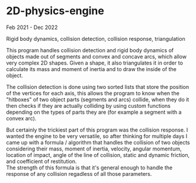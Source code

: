 # 2D-physics-engine

Feb 2021 - Dec 2022

Rigid body dynamics, collision detection, collision response, triangulation

This program handles collision detection and rigid body dynamics of objects made out of segments and convex and concave arcs, which allow very complex 2D shapes.
Given a shape, it also triangulates it in order to calculate its mass and moment of inertia and to draw the inside of the object.

The collision detection is done using two sorted lists that store the position of the vertices for each axis, this allows the program to know when the "hitboxes" of two object parts (segments and arcs) collide, when they do it then checks if they are actually colliding by using custom functions depending on the types of parts they are (for example a segment with a convex arc).

But certainly the trickiest part of this program was the collision response. I wanted the engine to be very versatile, so after thinking for multiple days I came up with a formula / algorithm that handles the collision of two objects considering their mass, moment of inertia, velocity, angular momentum, location of impact, angle of the line of collision, static and dynamic friction, and coefficient of restitution.  
The strength of this formula is that it's general enough to handle the response of any collision regadless of all those parameters.
